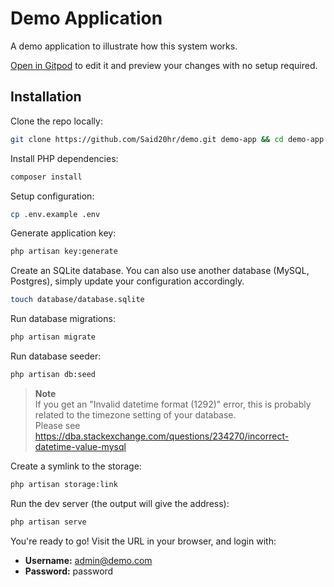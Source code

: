 # Demo Application

A demo application to illustrate how this system works.

[Open in Gitpod](https://gitpod.io/#https://github.com/Said20hr/demo) to edit it and preview your changes with no setup required.

## Installation

Clone the repo locally:

```sh
git clone https://github.com/Said20hr/demo.git demo-app && cd demo-app
```

Install PHP dependencies:

```sh
composer install
```

Setup configuration:

```sh
cp .env.example .env
```

Generate application key:

```sh
php artisan key:generate
```

Create an SQLite database. You can also use another database (MySQL, Postgres), simply update your configuration accordingly.

```sh
touch database/database.sqlite
```

Run database migrations:

```sh
php artisan migrate
```

Run database seeder:

```sh
php artisan db:seed
```

> **Note**  
> If you get an "Invalid datetime format (1292)" error, this is probably related to the timezone setting of your database.  
> Please see https://dba.stackexchange.com/questions/234270/incorrect-datetime-value-mysql

Create a symlink to the storage:

```sh
php artisan storage:link
```

Run the dev server (the output will give the address):

```sh
php artisan serve
```

You're ready to go! Visit the URL in your browser, and login with:

-   **Username:** admin@demo.com
-   **Password:** password




